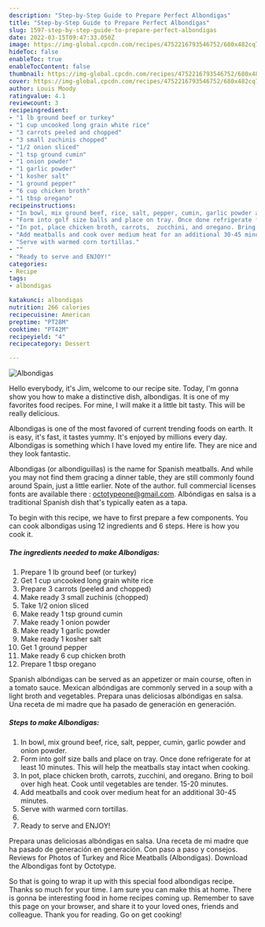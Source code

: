 ```yaml
---
description: "Step-by-Step Guide to Prepare Perfect Albondigas"
title: "Step-by-Step Guide to Prepare Perfect Albondigas"
slug: 1597-step-by-step-guide-to-prepare-perfect-albondigas
date: 2022-03-15T09:47:33.050Z
image: https://img-global.cpcdn.com/recipes/4752216793546752/680x482cq70/albondigas-recipe-main-photo.jpg
hideToc: false
enableToc: true
enableTocContent: false
thumbnail: https://img-global.cpcdn.com/recipes/4752216793546752/680x482cq70/albondigas-recipe-main-photo.jpg
cover: https://img-global.cpcdn.com/recipes/4752216793546752/680x482cq70/albondigas-recipe-main-photo.jpg
author: Louis Moody
ratingvalue: 4.1
reviewcount: 3
recipeingredient:
- "1 lb ground beef or turkey"
- "1 cup uncooked long grain white rice"
- "3 carrots peeled and chopped"
- "3 small zuchinis chopped"
- "1/2 onion sliced"
- "1 tsp ground cumin"
- "1 onion powder"
- "1 garlic powder"
- "1 kosher salt"
- "1 ground pepper"
- "6 cup chicken broth"
- "1 tbsp oregano"
recipeinstructions:
- "In bowl, mix ground beef, rice, salt, pepper, cumin, garlic powder and onion powder."
- "Form into golf size balls and place on tray. Once done refrigerate for at least 10 minutes. This will help the meatballs stay intact when cooking."
- "In pot, place chicken broth, carrots,  zucchini, and oregano. Bring to boil over high heat. Cook until vegetables are tender. 15-20 minutes."
- "Add meatballs and cook over medium heat for an additional 30-45 minutes."
- "Serve with warmed corn tortillas."
- ""
- "Ready to serve and ENJOY!"
categories:
- Recipe
tags:
- albondigas

katakunci: albondigas 
nutrition: 266 calories
recipecuisine: American
preptime: "PT28M"
cooktime: "PT42M"
recipeyield: "4"
recipecategory: Dessert

---
```



![Albondigas](https://img-global.cpcdn.com/recipes/4752216793546752/680x482cq70/albondigas-recipe-main-photo.jpg)

Hello everybody, it's Jim, welcome to our recipe site. Today, I'm gonna show you how to make a distinctive dish, albondigas. It is one of my favorites food recipes. For mine, I will make it a little bit tasty. This will be really delicious.

Albondigas is one of the most favored of current trending foods on earth. It is easy, it's fast, it tastes yummy. It's enjoyed by millions every day. Albondigas is something which I have loved my entire life. They are nice and they look fantastic.

Albondigas (or albondiguillas) is the name for Spanish meatballs. And while you may not find them gracing a dinner table, they are still commonly found around Spain, just a little earlier. Note of the author. full commercial licenses fonts are available there : octotypeone@gmail.com. Albóndigas en salsa is a traditional Spanish dish that&#39;s typically eaten as a tapa.


To begin with this recipe, we have to first prepare a few components. You can cook albondigas using 12 ingredients and 6 steps. Here is how you cook it.

<!--inarticleads1-->

##### The ingredients needed to make Albondigas:

1. Prepare 1 lb ground beef (or turkey)
1. Get 1 cup uncooked long grain white rice
1. Prepare 3 carrots (peeled and chopped)
1. Make ready 3 small zuchinis (chopped)
1. Take 1/2 onion sliced
1. Make ready 1 tsp ground cumin
1. Make ready 1 onion powder
1. Make ready 1 garlic powder
1. Make ready 1 kosher salt
1. Get 1 ground pepper
1. Make ready 6 cup chicken broth
1. Prepare 1 tbsp oregano


Spanish albóndigas can be served as an appetizer or main course, often in a tomato sauce. Mexican albóndigas are commonly served in a soup with a light broth and vegetables. Prepara unas deliciosas albóndigas en salsa. Una receta de mi madre que ha pasado de generación en generación. 

<!--inarticleads2-->

##### Steps to make Albondigas:

1. In bowl, mix ground beef, rice, salt, pepper, cumin, garlic powder and onion powder.
1. Form into golf size balls and place on tray. Once done refrigerate for at least 10 minutes. This will help the meatballs stay intact when cooking.
1. In pot, place chicken broth, carrots,  zucchini, and oregano. Bring to boil over high heat. Cook until vegetables are tender. 15-20 minutes.
1. Add meatballs and cook over medium heat for an additional 30-45 minutes.
1. Serve with warmed corn tortillas.
1. 
1. Ready to serve and ENJOY!

Prepara unas deliciosas albóndigas en salsa. Una receta de mi madre que ha pasado de generación en generación. Con paso a paso y consejos. Reviews for Photos of Turkey and Rice Meatballs (Albondigas). Download the Albondigas font by Octotype. 

So that is going to wrap it up with this special food albondigas recipe. Thanks so much for your time. I am sure you can make this at home. There is gonna be interesting food in home recipes coming up. Remember to save this page on your browser, and share it to your loved ones, friends and colleague. Thank you for reading. Go on get cooking!
